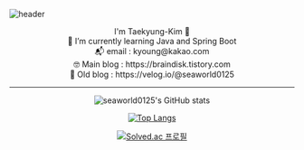 ![header](https://capsule-render.vercel.app/api?type=waving&color=timeGradient&height=280&text=We!come&animation=fadeIn)
<div align="center">
I'm Taekyung-Kim 👋<br>
🌱 I’m currently learning Java and Spring Boot<br>
📬 email : kyoung@kakao.com<br>
🤓 Main blog : https://braindisk.tistory.com<br>
📗 Old blog : https://velog.io/@seaworld0125<br>

<hr>

![seaworld0125's GitHub stats](https://github-readme-stats.vercel.app/api?username=seaworld0125&show_icons=true&theme=github_dark) 

[![Top Langs](https://github-readme-stats.vercel.app/api/top-langs/?username=seaworld0125&layout=compact&theme=github_dark&langs_count=4)](https://github.com/anuraghazra/github-readme-stats)

[![Solved.ac 프로필](http://mazassumnida.wtf/api/v2/generate_badge?boj=seaworld0125)](https://solved.ac/seaworld0125)
</div>
